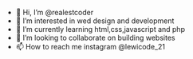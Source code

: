 - 👋 Hi, I’m @realestcoder
- 👀 I’m interested in wed design and development
- 🌱 I’m currently learning html,css,javascript and php
- 💞️ I’m looking to collaborate on building websites
- 📫 How to reach me instagram @lewicode_21

<!---
realestcoder/realestcoder is a ✨ special ✨ repository because its `README.md` (this file) appears on your GitHub profile.
You can click the Preview link to take a look at your changes.
--->
